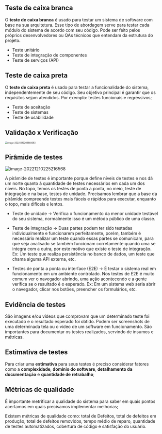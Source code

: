 ## Teste de caixa branca

O **teste de caixa branca** é usado para testar um sistema de software com base na sua arquitetura. Esse tipo de abordagem serve para testar cada módulo do sistema de acordo com seu código. Pode ser feito pelos próprios desenvolvedores ou QAs técnicos que entendam da estrutura do projeto. 

- Teste unitário
- Teste de integração de componentes
- Teste de serviços (API)



## Teste de caixa preta

O **teste de caixa preta** é usado para testar a funcionalidade do sistema, independentemente de seu código. Seu objetivo principal é garantir que os requisitos sejam atendidos. Por exemplo: testes funcionais e regressivos;

- Teste de aceitação
- Teste de sistemas
- Teste de usabilidade



## Validação x Verificação



<img src="C:\Users\JV\AppData\Roaming\Typora\typora-user-images\image-20221210201848083.png" alt="image-20221210201848083" style="zoom:50%;" />



## Pirâmide de testes

![image-20221210225216568](C:\Users\JV\AppData\Roaming\Typora\typora-user-images\image-20221210225216568.png)



A pirâmide de testes é importante porque define níveis de testes e nos dá um norte quanto à quantidade de testes necessários em cada um dos níveis. No topo, temos os testes de ponta a ponta, no meio, teste de integração e na base, testes de unidade. Precisamos lembrar que a base da pirâmide compreende testes mais fáceis e rápidos para executar, enquanto o topo, mais difíceis e lentos.



- Teste de unidade -> Verifica o funcionamento da menor unidade testável do seu sistema, normalmente isso é um método público de uma classe.

- Teste de integração -> Duas partes podem ter sido testadas individualmente e funcionarem perfeitamente, porém, também é necessário realizar um teste quando essas partes se comunicam, para que seja analisado se também funcionam corretamente quando uma se integra com a outra, por este motivo que existe o teste de integração. Ex: Um teste que realiza persistência no banco de dados, um teste que chama alguma API externa, etc.

- Testes de ponta a ponta ou interface (E2E) -> É testar o sistema real em funcionamento em um ambiente controlado. Nos testes de E2E é muito comum ver o navegador abrindo, uma ação acontecendo e a gente verifica se o resultado é o esperado. Ex: Em um sistema web seria abrir o navegador, clicar nos botões, preencher os formulários, etc.

  

## Evidência de testes 

São imagens e/ou vídeos que comprovam que um determinado teste foi executado e o resultado esperado foi obtido. Podem ser screenshots de uma determinada tela ou o vídeo de um software em funcionamento. São importantes para documentar os testes realizados, servindo de insumos e métricas.



## Estimativa de testes

Para criar uma **estimativa** para seus testes é preciso considerar fatores como a **complexidade**, **domínio do software**, **detalhamento da documentação** e **quantidade de retrabalho**;



##  Métricas de qualidade

É importante metrificar a qualidade do sistema para saber em quais pontos acertamos em quais precisamos implementar melhorias;

Existem métricas de qualidade como: total de Defeitos, total de defeitos em produção, total de defeitos removidos, tempo médio de reparo, quantidade de testes automatizados, cobertura de código e satisfação do usuário.